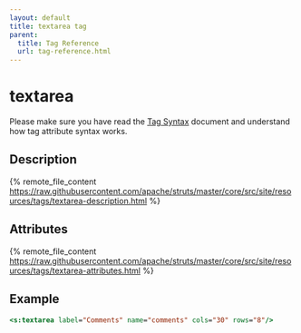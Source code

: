 ```yaml
---
layout: default
title: textarea tag
parent:
  title: Tag Reference
  url: tag-reference.html
---
```


# textarea

Please make sure you have read the [Tag Syntax](tag-syntax) document and understand how tag attribute syntax works.

## Description

{% remote_file_content https://raw.githubusercontent.com/apache/struts/master/core/src/site/resources/tags/textarea-description.html %}

## Attributes

{% remote_file_content https://raw.githubusercontent.com/apache/struts/master/core/src/site/resources/tags/textarea-attributes.html %}

## Example

```jsp
<s:textarea label="Comments" name="comments" cols="30" rows="8"/>
```